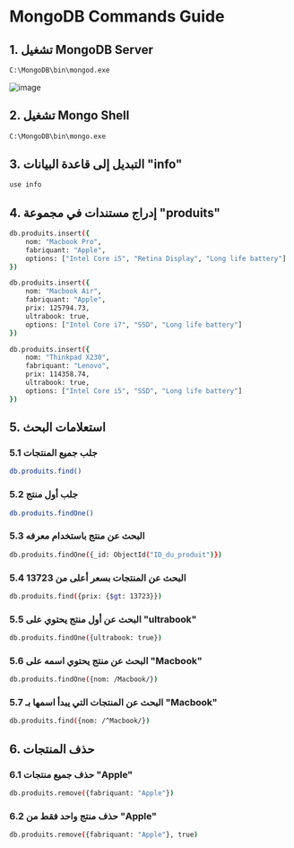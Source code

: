# MongoDB Commands Guide

## 1. تشغيل MongoDB Server
```sh
C:\MongoDB\bin\mongod.exe
```
![image](https://github.com/user-attachments/assets/f8bae73a-0fc3-4db3-9175-89bf7077aab3)


## 2. تشغيل Mongo Shell
```sh
C:\MongoDB\bin\mongo.exe
```

## 3. التبديل إلى قاعدة البيانات "info"
```sh
use info
```

## 4. إدراج مستندات في مجموعة "produits"
```sh
db.produits.insert({
    nom: "Macbook Pro",
    fabriquant: "Apple",
    options: ["Intel Core i5", "Retina Display", "Long life battery"]
})

db.produits.insert({
    nom: "Macbook Air",
    fabriquant: "Apple",
    prix: 125794.73,
    ultrabook: true,
    options: ["Intel Core i7", "SSD", "Long life battery"]
})

db.produits.insert({
    nom: "Thinkpad X230",
    fabriquant: "Lenovo",
    prix: 114358.74,
    ultrabook: true,
    options: ["Intel Core i5", "SSD", "Long life battery"]
})
```

## 5. استعلامات البحث
### 5.1 جلب جميع المنتجات
```sh
db.produits.find()
```
### 5.2 جلب أول منتج
```sh
db.produits.findOne()
```
### 5.3 البحث عن منتج باستخدام معرفه
```sh
db.produits.findOne({_id: ObjectId("ID_du_produit")})
```
### 5.4 البحث عن المنتجات بسعر أعلى من 13723
```sh
db.produits.find({prix: {$gt: 13723}})
```
### 5.5 البحث عن أول منتج يحتوي على "ultrabook"
```sh
db.produits.findOne({ultrabook: true})
```
### 5.6 البحث عن منتج يحتوي اسمه على "Macbook"
```sh
db.produits.findOne({nom: /Macbook/})
```
### 5.7 البحث عن المنتجات التي يبدأ اسمها بـ "Macbook"
```sh
db.produits.find({nom: /^Macbook/})
```

## 6. حذف المنتجات
### 6.1 حذف جميع منتجات "Apple"
```sh
db.produits.remove({fabriquant: "Apple"})
```
### 6.2 حذف منتج واحد فقط من "Apple"
```sh
db.produits.remove({fabriquant: "Apple"}, true)
```

